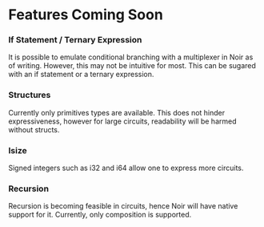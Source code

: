 # Features Coming Soon

### If Statement / Ternary Expression

It is possible to emulate conditional branching with a multiplexer in Noir as of writing. However, this may not be intuitive for most. This can be sugared with an if statement or a ternary expression.

### Structures

Currently only primitives types are available. This does not hinder expressiveness, however for large circuits, readability will be harmed without structs. 

### Isize

Signed integers such as i32 and i64 allow one to express more circuits.

### Recursion

Recursion is becoming feasible in circuits, hence Noir will have native support for it. Currently, only composition is supported. 